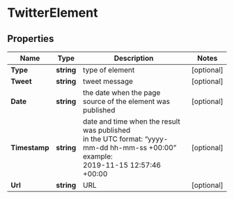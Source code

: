 # TwitterElement


## Properties

| Name | Type | Description | Notes |
|------------ | ------------- | ------------- | -------------|
**Type** | **string** | type of element |[optional]|
**Tweet** | **string** | tweet message |[optional]|
**Date** | **string** | the date when the page source of the element was published |[optional]|
**Timestamp** | **string** | date and time when the result was published<br>in the UTC format: “yyyy-mm-dd hh-mm-ss +00:00”<br>example:<br>2019-11-15 12:57:46 +00:00 |[optional]|
**Url** | **string** | URL |[optional]|